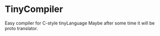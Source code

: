 # TinyCompiler
 
Easy compiler for C-style tinyLanguage
Maybe after some time it will be proto translator.
